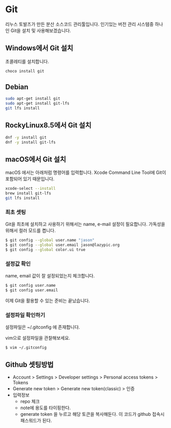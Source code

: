 # Git
리누스 토발즈가 만든 분산 소스코드 관리툴입니다.
인기있는 버전 관리 시스템중 하나인 Git을 설치 및 사용해보겠습니다.

## Windows에서 Git 설치

초콜레티를 설치합니다.

```bash
choco install git
```

## Debian

```bash
sudo apt-get install git
sudo apt-get install git-lfs
git lfs install
```

## RockyLinux8.5에서 Git 설치

```bash
dnf -y install git
dnf -y install git-lfs
```

## macOS에서 Git 설치
macOS 에서는 아래처럼 명령어를 입력합니다.
Xcode Command Line Tool에 Git이 포함되어 있기 때문입니다.

```bash
xcode-select --install
brew install git-lfs
git lfs install
```

### 최초 셋팅

Git을 최초에 설치하고 사용하기 위해서는 name, e-mail 설정이 필요합니다.
가독성을 위해서 컬러 모드를 켭니다.

```bash
$ git config --global user.name "jason"
$ git config --global user.email jason@lazypic.org
$ git config --global color.ui true
```

### 설정값 확인

name, email 값이 잘 설정되었는지 체크합니다.

```bash
$ git config user.name
$ git config user.email
```

이제 Git을 활용할 수 있는 준비는 끝났습니다.

### 설정파일 확인하기

설정파일은 ~/.gitconfig 에 존재합니다.

vim으로 설정파일을 관찰해보세요.
```
$ vim ~/.gitconfig
```

## Github 셋팅방법

- Account > Settings > Developer settings > Personal access tokens > Tokens
- Generate new token > Generate new token(classic) > 인증
- 입력정보
    - repo 체크
    - note에 용도를 타이핑한다.
    - generate token 을 누르고 해당 토큰을 복사해둔다. 이 코드가 github 접속시 패스워드가 된다.
